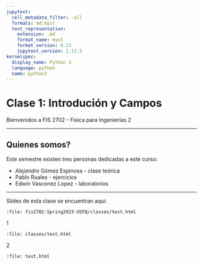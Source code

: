 ```yaml
---
jupytext:
  cell_metadata_filter: -all
  formats: md:myst
  text_representation:
    extension: .md
    format_name: myst
    format_version: 0.13
    jupytext_version: 1.11.5
kernelspec:
  display_name: Python 3
  language: python
  name: python3
---
```



# Clase 1: Introdución y Campos

Bienvenidos a FIS 2702 - Física para Ingenierías 2

---

## Quienes somos?

Este semestre existen tres personas dedicadas a este curso:
- *Alejandro* Gómez Espinosa - clase teórica
- Pablo Ruales - ejercicios
- Edwin Vasconez Lopez - laboratorios

---

Slides de esta clase se encuentran aqui:
```{raw} html
:file: fis2702-Spring2023-USFQ/classes/test.html
```
1
```{raw} html
:file: classes/test.html
```
2
```{raw} html
:file: test.html
```
